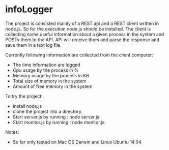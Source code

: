 # infoLogger

The project is consisted mainly of a REST api and a REST client written in node.js. So for the execution node.js should be installed. The client is collecting some useful information about a given process in the system and POSTs them to the API.
API will receive them and parse the response and save them in a text log file.

Currently following information are collected from the client computer:
- The time information are logged
- Cpu usage by the process in %
- Memory usage by the process in KB
- Total size of memory in the system
- Amount of free memory in the system

To try the project:
- install node.js
- clone the project into a directory.
- Start server.js by running : <sudo> node server.js
- Start monitor.js by running : <sudo> node monitor.js

Notes:
- So far only tested on Mac OS Darwin and Linux Ubuntu 14.04.

